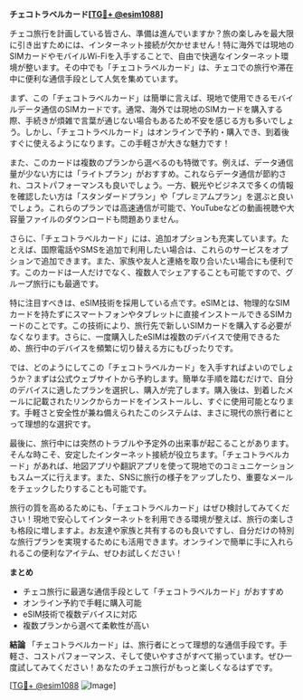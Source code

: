**チェコトラベルカード[[TG💪+ @esim1088](https://t.me/s/esim1088)]**

チェコ旅行を計画している皆さん、準備は進んでいますか？旅の楽しみを最大限に引き出すためには、インターネット接続が欠かせません！特に海外では現地のSIMカードやモバイルWi-Fiを入手することで、自由で快適なインターネット環境が整います。その中でも「チェコトラベルカード」は、チェコでの旅行や滞在中に便利な通信手段として人気を集めています。

まず、この「チェコトラベルカード」は簡単に言えば、現地で使用できるモバイルデータ通信のSIMカードです。通常、海外では現地のSIMカードを購入する際、手続きが煩雑で言葉が通じない場合もあるため不安を感じる方も多いでしょう。しかし、「チェコトラベルカード」はオンラインで予約・購入でき、到着後すぐに使えるようになります。この手軽さが大きな魅力です！

また、このカードは複数のプランから選べるのも特徴です。例えば、データ通信量が少ない方には「ライトプラン」がおすすめ。これならデータ通信が節約され、コストパフォーマンスも良いでしょう。一方、観光やビジネスで多くの情報を確認したい方は「スタンダードプラン」や「プレミアムプラン」を選ぶと良いでしょう。これらのプランでは高速通信が可能で、YouTubeなどの動画視聴や大容量ファイルのダウンロードも問題ありません。

さらに、「チェコトラベルカード」には、追加オプションも充実しています。たとえば、国際電話やSMSを追加で利用したい場合は、これらのサービスをオプションで追加できます。また、家族や友人と連絡を取り合いたい場合にも便利です。このカードは一人だけでなく、複数人でシェアすることも可能ですので、グループ旅行にも最適です。

特に注目すべきは、eSIM技術を採用している点です。eSIMとは、物理的なSIMカードを持たずにスマートフォンやタブレットに直接インストールできるSIMカードのことです。この技術により、旅行先で新しいSIMカードを購入する必要がなくなります。さらに、一度購入したeSIMは複数のデバイスで使用できるため、旅行中のデバイスを頻繁に切り替える方にもぴったりです。

では、どのようにしてこの「チェコトラベルカード」を入手すればよいのでしょうか？まずは公式ウェブサイトから予約します。簡単な手順を踏むだけで、自分のデバイスに適したプランを選択し、購入が完了します。購入後は、到着したメールに記載されたリンクからカードをインストールし、すぐに使用可能となります。手軽さと安全性が兼ね備えられたこのシステムは、まさに現代の旅行者にとって理想的な選択です。

最後に、旅行中には突然のトラブルや予定外の出来事が起こることがあります。そんな時こそ、安定したインターネット接続が役立ちます。「チェコトラベルカード」があれば、地図アプリや翻訳アプリを使って現地でのコミュニケーションもスムーズに行えます。また、SNSに旅行の様子をアップしたり、重要なメールをチェックしたりすることも可能です。

旅行の質を高めるためにも、「チェコトラベルカード」はぜひ検討してみてください！現地で安心してインターネットを利用できる環境が整えば、旅行の楽しさも格段に増しますよ。お友達や家族と共有するのも良いですし、自分だけの特別な旅行プランを実現するためにも活用できます。オンラインで簡単に手に入れられるこの便利なアイテム、ぜひお試しください！

**まとめ**
- チェコ旅行に最適な通信手段として「チェコトラベルカード」がおすすめ
- オンライン予約で手軽に購入可能
- eSIM技術で複数デバイスに対応
- 複数プランから選べて柔軟性が高い

**結論**
「チェコトラベルカード」は、旅行者にとって理想的な通信手段です。手軽さ、コストパフォーマンス、そして使いやすさがすべて揃っています。ぜひ一度試してみてください！あなたのチェコ旅行がもっと楽しくなるはずです。

[[TG💪+ @esim1088](https://t.me/s/esim1088) ![Image](https://i.postimg.cc/Y0z9fWf4/image.png)]